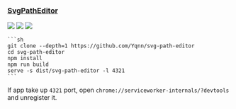 ### [SvgPathEditor](https://github.com/Yqnn/svg-path-editor)

![](https://img.shields.io/github/license/Yqnn/svg-path-editor?label=&style=flat-square) [![](https://img.shields.io/github/last-commit/scillidan/svg-path-editor/master?label=&style=flat-square)](https://github.com/scillidan/svg-path-editor) ![](https://img.shields.io/badge/Vercel-black?style=flat&logo=Vercel&logoColor=white)

````{tab} From source
```sh
git clone --depth=1 https://github.com/Yqnn/svg-path-editor
cd svg-path-editor
npm install
npm run build
serve -s dist/svg-path-editor -l 4321
```
````

If app take up `4321` port, open `chrome://serviceworker-internals/?devtools` and unregister it.